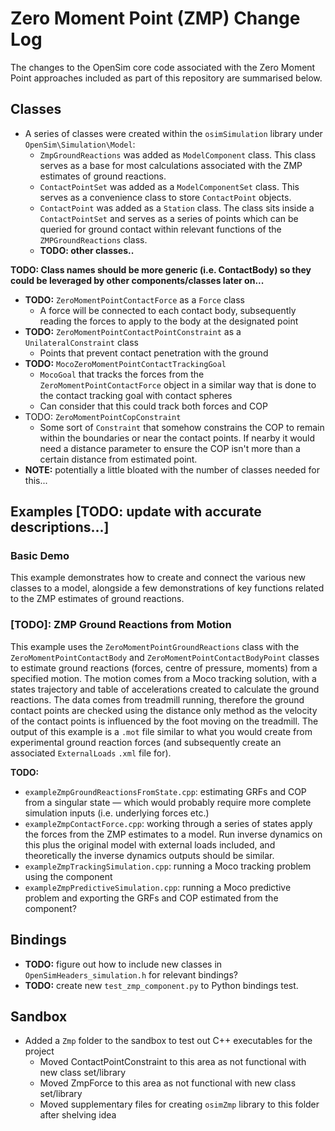 Zero Moment Point (ZMP) Change Log
===============

The changes to the OpenSim core code associated with the Zero Moment Point approaches included as part of this repository are summarised below.

## Classes

- A series of classes were created within the `osimSimulation` library under `OpenSim\Simulation\Model`:
  - `ZmpGroundReactions` was added as `ModelComponent` class. This class serves as a base for most calculations associated with the ZMP estimates of ground reactions.
  - `ContactPointSet` was added as a `ModelComponentSet` class. This serves as a convenience class to store `ContactPoint` objects.
  - `ContactPoint` was added as a `Station` class. The class sits inside a `ContactPointSet` and serves as a series of points which can be queried for ground contact within relevant functions of the `ZMPGroundReactions` class.
  - **TODO: other classes..**

**TODO: Class names should be more generic (i.e. ContactBody) so they could be leveraged by other components/classes later on...**

- **TODO:** `ZeroMomentPointContactForce` as a `Force` class
  - A force will be connected to each contact body, subsequently reading the forces to apply to the body at the designated point
- **TODO:** `ZeroMomentPointContactPointConstraint` as a `UnilateralConstraint` class
  - Points that prevent contact penetration with the ground
- **TODO:** `MocoZeroMomentPointContactTrackingGoal`
  - `MocoGoal` that tracks the forces from the `ZeroMomentPointContactForce` object in a similar way that is done to the contact tracking goal with contact spheres
  - Can consider that this could track both forces and COP
- TODO: `ZeroMomentPointCopConstraint`
  - Some sort of `Constraint` that somehow constrains the COP to remain within the boundaries or near the contact points. If nearby it would need a distance parameter to ensure the COP isn't more than a certain distance from estimated point. 
- **NOTE:** potentially a little bloated with the number of classes needed for this...



## Examples [TODO: update with accurate descriptions...]

### Basic Demo

This example demonstrates how to create and connect the various new classes to a model, alongside a few demonstrations of key functions related to the ZMP estimates of ground reactions. 

### [TODO]: ZMP Ground Reactions from Motion

This example uses the `ZeroMomentPointGroundReactions` class with the `ZeroMomentPointContactBody` and `ZeroMomentPointContactBodyPoint` classes to estimate ground reactions (forces, centre of pressure, moments) from a specified motion. The motion comes from a Moco tracking solution, with a states trajectory and table of accelerations created to calculate the ground reactions. The data comes from treadmill running, therefore the ground contact points are checked using the distance only method as the velocity of the contact points is influenced by the foot moving on the treadmill. The output of this example is a `.mot` file similar to what you would create from experimental ground reaction forces (and subsequently create an associated `ExternalLoads` `.xml` file for).

**TODO:**

- `exampleZmpGroundReactionsFromState.cpp`: estimating GRFs and COP from a singular state — which would probably require more complete simulation inputs (i.e. underlying forces etc.)
- `exampleZmpContactForce.cpp`: working through a series of states apply the forces from the ZMP estimates to a model. Run inverse dynamics on this plus the original model with external loads included, and theoretically the inverse dynamics outputs should be similar.
- `exampleZmpTrackingSimulation.cpp`: running a Moco tracking problem using the component
- `exampleZmpPredictiveSimulation.cpp`: running a Moco predictive problem and exporting the GRFs and COP estimated from the component?



## Bindings

- **TODO:** figure out how to include new classes in `OpenSimHeaders_simulation.h` for relevant bindings?
- **TODO:** create new `test_zmp_component.py` to Python bindings test.

## Sandbox

- Added a `Zmp` folder to the sandbox to test out C++ executables for the project
  - Moved ContactPointConstraint to this area as not functional with new class set/library
  - Moved ZmpForce to this area as not functional with new class set/library
  - Moved supplementary files for creating `osimZmp` library to this folder after shelving idea


